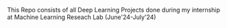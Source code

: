 This Repo consists of all Deep Learning Projects done during my internship at Machine Learning Reseach Lab (June'24-July'24) 
